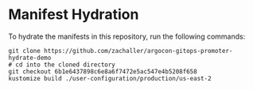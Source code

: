 # Manifest Hydration

To hydrate the manifests in this repository, run the following commands:

```shell
git clone https://github.com/zachaller/argocon-gitops-promoter-hydrate-demo
# cd into the cloned directory
git checkout 6b1e6437898c6e8a6f7472e5ac547e4b5208f658
kustomize build ./user-configuration/production/us-east-2
```
